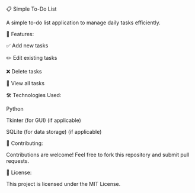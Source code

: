 📋 Simple To-Do List

A simple to-do list application to manage daily tasks efficiently.

📌 Features:

✅ Add new tasks

✏️ Edit existing tasks

❌ Delete tasks

📜 View all tasks

🛠️ Technologies Used:

Python

Tkinter (for GUI) (if applicable)

SQLite (for data storage) (if applicable)

🤝 Contributing:

Contributions are welcome! Feel free to fork this repository and submit pull requests.

📜 License:

This project is licensed under the MIT License. 

